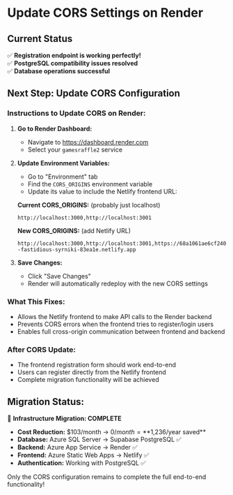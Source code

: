 # Update CORS Settings on Render

## Current Status
✅ **Registration endpoint is working perfectly!**  
✅ **PostgreSQL compatibility issues resolved**  
✅ **Database operations successful**  

## Next Step: Update CORS Configuration

### Instructions to Update CORS on Render:

1. **Go to Render Dashboard:**
   - Navigate to https://dashboard.render.com
   - Select your `gamesraffle2` service

2. **Update Environment Variables:**
   - Go to "Environment" tab
   - Find the `CORS_ORIGINS` environment variable
   - Update its value to include the Netlify frontend URL:

   **Current CORS_ORIGINS:** (probably just localhost)
   ```
   http://localhost:3000,http://localhost:3001
   ```

   **New CORS_ORIGINS:** (add Netlify URL)
   ```
   http://localhost:3000,http://localhost:3001,https://68a1061ae6cf2400099f6e94--fastidious-syrniki-83ea1e.netlify.app
   ```

3. **Save Changes:**
   - Click "Save Changes"
   - Render will automatically redeploy with the new CORS settings

### What This Fixes:
- Allows the Netlify frontend to make API calls to the Render backend
- Prevents CORS errors when the frontend tries to register/login users
- Enables full cross-origin communication between frontend and backend

### After CORS Update:
- The frontend registration form should work end-to-end
- Users can register directly from the Netlify frontend
- Complete migration functionality will be achieved

## Migration Status:
🎉 **Infrastructure Migration: COMPLETE**  
- **Cost Reduction:** $103/month → $0/month = **$1,236/year saved**
- **Database:** Azure SQL Server → Supabase PostgreSQL ✅
- **Backend:** Azure App Service → Render ✅  
- **Frontend:** Azure Static Web Apps → Netlify ✅
- **Authentication:** Working with PostgreSQL ✅

Only the CORS configuration remains to complete the full end-to-end functionality!